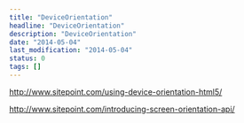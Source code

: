 ```yaml
---
title: "DeviceOrientation"
headline: "DeviceOrientation"
description: "DeviceOrientation"
date: "2014-05-04"
last_modification: "2014-05-04"
status: 0
tags: []
---
```


http://www.sitepoint.com/using-device-orientation-html5/

http://www.sitepoint.com/introducing-screen-orientation-api/